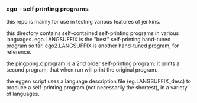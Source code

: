 ### ego - self printing programs

this repo is mainly for use in testing various features of jenkins.

this directory contains self-contained self-printing programs
in various languages.  ego.LANGSUFFIX is the "best" self-printing
hand-tuned program so far.  ego2.LANGSUFFIX is another hand-tuned
program, for reference.

the pingpong.c program is a 2nd order self-printing program:
it prints a second program, that when run will print the
original program.

the eggen script uses a language description file (eg.LANGSUFFIX_desc)
to produce a self-printing program (not necessarily the shortest),
in a variety of languages.

